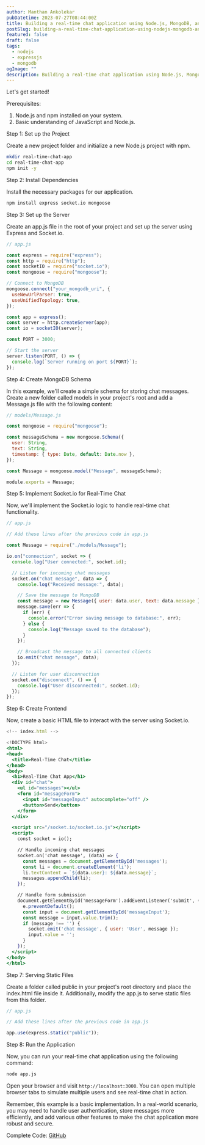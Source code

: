 ```yaml
---
author: Manthan Ankolekar
pubDatetime: 2023-07-27T08:44:00Z
title: Building a real-time chat application using Node.js, MongoDB, and Express
postSlug: building-a-real-time-chat-application-using-nodejs-mongodb-and-express
featured: false
draft: false
tags:
  - nodejs
  - expressjs
  - mongodb
ogImage: ""
description: Building a real-time chat application using Node.js, MongoDB, and Express
---
```


Let's get started!

Prerequisites:

1. Node.js and npm installed on your system.
2. Basic understanding of JavaScript and Node.js.

Step 1: Set up the Project

Create a new project folder and initialize a new Node.js project with npm.

```bash
mkdir real-time-chat-app
cd real-time-chat-app
npm init -y
```

Step 2: Install Dependencies

Install the necessary packages for our application.

```bash
npm install express socket.io mongoose
```

Step 3: Set up the Server

Create an app.js file in the root of your project and set up the server using Express and Socket.io.

```jsx
// app.js

const express = require("express");
const http = require("http");
const socketIO = require("socket.io");
const mongoose = require("mongoose");

// Connect to MongoDB
mongoose.connect("your_mongodb_uri", {
  useNewUrlParser: true,
  useUnifiedTopology: true,
});

const app = express();
const server = http.createServer(app);
const io = socketIO(server);

const PORT = 3000;

// Start the server
server.listen(PORT, () => {
  console.log(`Server running on port ${PORT}`);
});
```

Step 4: Create MongoDB Schema

In this example, we'll create a simple schema for storing chat messages. Create a new folder called models in your project's root and add a Message.js file with the following content:

```jsx
// models/Message.js

const mongoose = require("mongoose");

const messageSchema = new mongoose.Schema({
  user: String,
  text: String,
  timestamp: { type: Date, default: Date.now },
});

const Message = mongoose.model("Message", messageSchema);

module.exports = Message;
```

Step 5: Implement Socket.io for Real-Time Chat

Now, we'll implement the Socket.io logic to handle real-time chat functionality.

```jsx
// app.js

// Add these lines after the previous code in app.js

const Message = require("./models/Message");

io.on("connection", socket => {
  console.log("User connected:", socket.id);

  // Listen for incoming chat messages
  socket.on("chat message", data => {
    console.log("Received message:", data);

    // Save the message to MongoDB
    const message = new Message({ user: data.user, text: data.message });
    message.save(err => {
      if (err) {
        console.error("Error saving message to database:", err);
      } else {
        console.log("Message saved to the database");
      }
    });

    // Broadcast the message to all connected clients
    io.emit("chat message", data);
  });

  // Listen for user disconnection
  socket.on("disconnect", () => {
    console.log("User disconnected:", socket.id);
  });
});
```

Step 6: Create Frontend

Now, create a basic HTML file to interact with the server using Socket.io.

```jsx
<!-- index.html -->

<!DOCTYPE html>
<html>
<head>
  <title>Real-Time Chat</title>
</head>
<body>
  <h1>Real-Time Chat App</h1>
  <div id="chat">
    <ul id="messages"></ul>
    <form id="messageForm">
      <input id="messageInput" autocomplete="off" />
      <button>Send</button>
    </form>
  </div>

  <script src="/socket.io/socket.io.js"></script>
  <script>
    const socket = io();

    // Handle incoming chat messages
    socket.on('chat message', (data) => {
      const messages = document.getElementById('messages');
      const li = document.createElement('li');
      li.textContent = `${data.user}: ${data.message}`;
      messages.appendChild(li);
    });

    // Handle form submission
    document.getElementById('messageForm').addEventListener('submit', (e) => {
      e.preventDefault();
      const input = document.getElementById('messageInput');
      const message = input.value.trim();
      if (message !== '') {
        socket.emit('chat message', { user: 'User', message });
        input.value = '';
      }
    });
  </script>
</body>
</html>
```

Step 7: Serving Static Files

Create a folder called public in your project's root directory and place the index.html file inside it. Additionally, modify the app.js to serve static files from this folder.

```jsx
// app.js

// Add these lines after the previous code in app.js

app.use(express.static("public"));
```

Step 8: Run the Application

Now, you can run your real-time chat application using the following command:

```bash
node app.js
```

Open your browser and visit `http://localhost:3000`. You can open multiple browser tabs to simulate multiple users and see real-time chat in action.

Remember, this example is a basic implementation. In a real-world scenario, you may need to handle user authentication, store messages more efficiently, and add various other features to make the chat application more robust and secure.

Complete Code: [GitHub](https://github.com/manthanank/Real-Time-Chat-Application)
